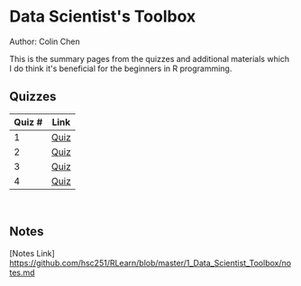 # Data Scientist's Toolbox

Author: Colin Chen </br>

This is the summary pages from the quizzes and additional materials which I do think it's beneficial for the beginners in R programming.</br>

## Quizzes
Quiz # | Link 
--- | --- 
1 | [Quiz](https://github.com/hsc251/RLearn/blob/master/1_Data_Scientist_Toolbox/quiz/JHU01_quiz1.md)
2 | [Quiz](https://github.com/hsc251/RLearn/blob/master/1_Data_Scientist_Toolbox/quiz/JHU01_quiz2.md)
3 | [Quiz](https://github.com/hsc251/RLearn/blob/master/1_Data_Scientist_Toolbox/quiz/JHU01_quiz3.md)
4 | [Quiz](https://github.com/hsc251/RLearn/blob/master/1_Data_Scientist_Toolbox/quiz/JHU01_quiz4.md)
</br>

## Notes
[Notes Link] https://github.com/hsc251/RLearn/blob/master/1_Data_Scientist_Toolbox/notes.md
